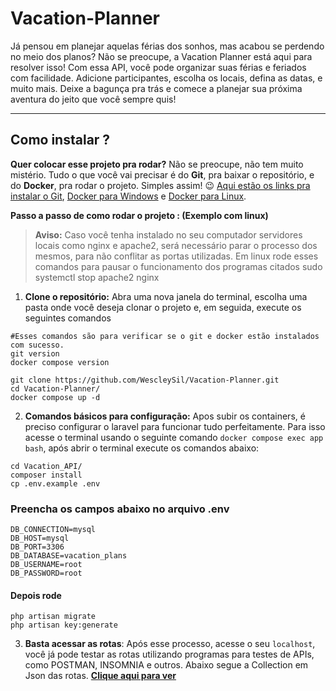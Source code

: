 # Vacation-Planner

Já pensou em planejar aquelas férias dos sonhos, mas acabou se perdendo no meio dos planos? Não se preocupe, a Vacation Planner está aqui para resolver isso! Com essa API, você pode organizar suas férias e feriados com facilidade. Adicione participantes, escolha os locais, defina as datas, e muito mais. Deixe a bagunça pra trás e comece a planejar sua próxima aventura do jeito que você sempre quis!

___

## Como instalar ? 

**Quer colocar esse projeto pra rodar?** Não se preocupe, não tem muito mistério. Tudo o que você vai precisar é do **Git**, pra baixar o repositório, e do **Docker**, pra rodar o projeto. Simples assim! 😉 [Aqui estão os links pra instalar o Git](https://git-scm.com/downloads), [Docker para Windows](https://docs.docker.com/desktop/install/windows-install/) e [Docker para Linux](https://docs.docker.com/engine/install/ubuntu/).

**Passo a passo de como rodar o projeto : (Exemplo com linux)**

> **Aviso:** Caso você tenha instalado no seu computador servidores locais como nginx e apache2, será necessário parar o processo dos mesmos, para não conflitar as portas utilizadas. Em linux rode esses comandos para pausar o funcionamento dos programas citados sudo systemctl stop apache2 nginx

1. **Clone o repositório:** Abra uma nova janela do terminal, escolha uma pasta onde você deseja clonar o projeto e, em seguida, execute os seguintes comandos
```shell 
#Esses comandos são para verificar se o git e docker estão instalados com sucesso.
git version
docker compose version
```
```shell
git clone https://github.com/WescleySil/Vacation-Planner.git
cd Vacation-Planner/
docker compose up -d
```

2. **Comandos básicos para configuração:** Apos subir os containers, é preciso configurar o laravel para funcionar tudo perfeitamente. Para isso acesse o terminal usando o seguinte comando `docker compose exec app bash`, após abrir o terminal execute os comandos abaixo:
```shell
cd Vacation_API/
composer install
cp .env.example .env
```
### Preencha os campos abaixo no arquivo .env
```
DB_CONNECTION=mysql
DB_HOST=mysql
DB_PORT=3306
DB_DATABASE=vacation_plans
DB_USERNAME=root
DB_PASSWORD=root
```
#### Depois rode
```
php artisan migrate 
php artisan key:generate
```


3. **Basta acessar as rotas**: Após esse processo, acesse o seu `localhost`, você já pode testar as rotas utilizando programas para testes de APIs, como POSTMAN, INSOMNIA e outros. Abaixo segue a Collection em Json das rotas.
   [**Clique aqui para ver**](./.github/Vacations%20Planner.postman_collection.json)

